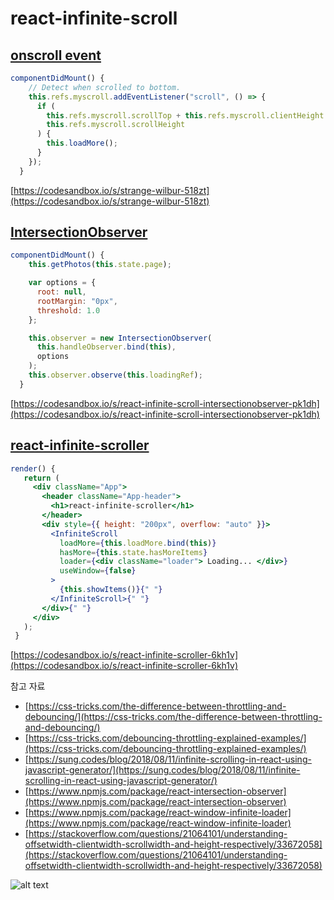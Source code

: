 # react-infinite-scroll

## [onscroll event](https://www.w3schools.com/jsref/event_onscroll.asp)
```jsx
componentDidMount() {
    // Detect when scrolled to bottom.
    this.refs.myscroll.addEventListener("scroll", () => {
      if (
        this.refs.myscroll.scrollTop + this.refs.myscroll.clientHeight >=
        this.refs.myscroll.scrollHeight
      ) {
        this.loadMore();
      }
    });
  }
```

[https://codesandbox.io/s/strange-wilbur-518zt](https://codesandbox.io/s/strange-wilbur-518zt)



## [IntersectionObserver](https://developer.mozilla.org/ko/docs/Web/API/IntersectionObserver)
```jsx
componentDidMount() {
    this.getPhotos(this.state.page);

    var options = {
      root: null,
      rootMargin: "0px",
      threshold: 1.0
    };

    this.observer = new IntersectionObserver(
      this.handleObserver.bind(this),
      options
    );
    this.observer.observe(this.loadingRef);
  }
```

[https://codesandbox.io/s/react-infinite-scroll-intersectionobserver-pk1dh](https://codesandbox.io/s/react-infinite-scroll-intersectionobserver-pk1dh)

## [react-infinite-scroller](https://www.npmjs.com/package/react-infinite-scroller)
 ```jsx
 render() {
    return (
      <div className="App">
        <header className="App-header">
          <h1>react-infinite-scroller</h1>
        </header>
        <div style={{ height: "200px", overflow: "auto" }}>
          <InfiniteScroll
            loadMore={this.loadMore.bind(this)}
            hasMore={this.state.hasMoreItems}
            loader={<div className="loader"> Loading... </div>}
            useWindow={false}
          >
            {this.showItems()}{" "}
          </InfiniteScroll>{" "}
        </div>{" "}
      </div>
    );
  }
  ```
  [https://codesandbox.io/s/react-infinite-scroller-6kh1v](https://codesandbox.io/s/react-infinite-scroller-6kh1v)

참고 자료
* [https://css-tricks.com/the-difference-between-throttling-and-debouncing/](https://css-tricks.com/the-difference-between-throttling-and-debouncing/)
* [https://css-tricks.com/debouncing-throttling-explained-examples/](https://css-tricks.com/debouncing-throttling-explained-examples/)
* [https://sung.codes/blog/2018/08/11/infinite-scrolling-in-react-using-javascript-generator/](https://sung.codes/blog/2018/08/11/infinite-scrolling-in-react-using-javascript-generator/)
* [https://www.npmjs.com/package/react-intersection-observer](https://www.npmjs.com/package/react-intersection-observer)
* [https://www.npmjs.com/package/react-window-infinite-loader](https://www.npmjs.com/package/react-window-infinite-loader)
* [https://stackoverflow.com/questions/21064101/understanding-offsetwidth-clientwidth-scrollwidth-and-height-respectively/33672058](https://stackoverflow.com/questions/21064101/understanding-offsetwidth-clientwidth-scrollwidth-and-height-respectively/33672058)

![alt text](https://i.stack.imgur.com/5AAyW.png "css box model")
